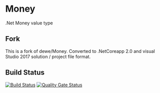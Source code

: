 # Money
.Net Money value type

## Fork
This is a fork of dewe/Money. Converted to .NetCoreapp 2.0 and visual Studio 2017 solution / project file format.


## Build Status
[![Build Status](https://api.travis-ci.com/dibley1973/Dibware.Money.svg?branch=master)](https://travis-ci.com/dibley1973/Dibware.Money) 
[![Quality Gate Status](https://sonarcloud.io/api/project_badges/measure?project=dibley1973_Money&metric=alert_status)](https://sonarcloud.io/dashboard?id=dibley1973_Money)
